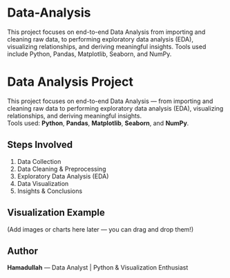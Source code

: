 # Data-Analysis
This project focuses on end-to-end Data Analysis  from importing and cleaning raw data, to performing exploratory data analysis (EDA), visualizing relationships, and deriving meaningful insights. Tools used include Python, Pandas, Matplotlib, Seaborn, and NumPy.
# Data Analysis Project

This project focuses on end-to-end Data Analysis — from importing and cleaning raw data to performing exploratory data analysis (EDA), visualizing relationships, and deriving meaningful insights.  
Tools used: **Python**, **Pandas**, **Matplotlib**, **Seaborn**, and **NumPy**.

## Steps Involved
1. Data Collection  
2. Data Cleaning & Preprocessing  
3. Exploratory Data Analysis (EDA)  
4. Data Visualization  
5. Insights & Conclusions  

## Visualization Example
(Add images or charts here later — you can drag and drop them!)

## Author
**Hamadullah** — Data Analyst | Python & Visualization Enthusiast
